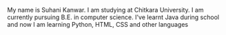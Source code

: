 My name is Suhani Kanwar.
I am studying at Chitkara University.
I am currently pursuing B.E. in computer science.
I've learnt Java during school and now I am learning Python, HTML, CSS and other languages
